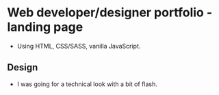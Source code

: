 # Web developer/designer portfolio - landing page

- Using HTML, CSS/SASS, vanilla JavaScript.

## Design

- I was going for a technical look with a bit of flash.



